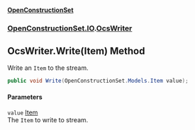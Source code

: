 #### [OpenConstructionSet](index.md 'index')
### [OpenConstructionSet.IO](index.md#OpenConstructionSet_IO 'OpenConstructionSet.IO').[OcsWriter](ZpKxsyHEFPikx37jMDDXsg.md 'OpenConstructionSet.IO.OcsWriter')
## OcsWriter.Write(Item) Method
Write an `Item` to the stream.  
```csharp
public void Write(OpenConstructionSet.Models.Item value);
```
#### Parameters
<a name='OpenConstructionSet_IO_OcsWriter_Write(OpenConstructionSet_Models_Item)_value'></a>
`value` [Item](Z9pYmp3jhG_PhNCQ0nlOeg.md 'OpenConstructionSet.Models.Item')  
The `Item` to write to stream.
  
